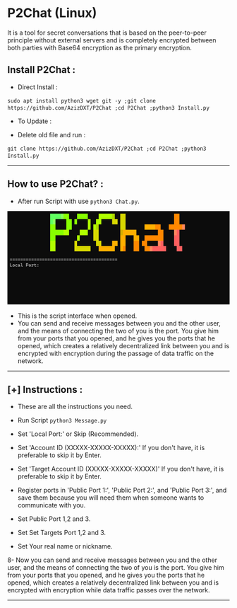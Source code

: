 # P2Chat (Linux)
It is a tool for secret conversations that is based on the peer-to-peer principle without external servers and is completely encrypted between both parties with Base64 encryption as the primary encryption.
## Install P2Chat :
- Direct Install  : 
```
sudo apt install python3 wget git -y ;git clone https://github.com/AzizDXT/P2Chat ;cd P2Chat ;python3 Install.py
```
- To Update :

* Delete old file and run :
```
git clone https://github.com/AzizDXT/P2Chat ;cd P2Chat ;python3 Install.py
```
- -------------------------------------------------------------------------------
## How to use P2Chat? :
- After run Script with use ```python3 Chat.py```.
 
![Cardio](https://raw.githubusercontent.com/AzizDXT/P2Chat/main/Picture-1.png)
- This is the script interface when opened.
- You can send and receive messages between you and the other user, and the means of connecting the two of you is the port. You give him from your ports that you opened, and he gives you the ports that he opened, which creates a relatively decentralized link between you and is encrypted with encryption during the passage of data traffic on the network.
- --------------------------------------------------------------------------------
## [+] Instructions :
- These are all the instructions you need.

- Run Script ```python3 Message.py```
  
- Set 'Local Port:' or Skip (Recommended).
  
- Set 'Account ID (XXXXX-XXXXX-XXXXX):' If you don't have, it is preferable to skip it by Enter.
  
- Set 'Target Account ID (XXXXX-XXXXX-XXXXX)' If you don't have, it is preferable to skip it by Enter.
  
- Register ports in 'Public Port 1:', 'Public Port 2:', and 'Public Port 3:', and save them because you will need them when someone wants to communicate with you.
  
- Set Public Port 1,2 and 3.
  
- Set Set Targets Port 1,2 and 3.
  
- Set Your real name or nickname.
  
8- Now you can send and receive messages between you and the other user, and the means of connecting the two of you is the port. You give him from your ports that you opened, and he gives you the ports that he opened, which creates a relatively decentralized link between you and is encrypted with encryption while data traffic passes over the network.
- -------------------------------------------------------------------------------
